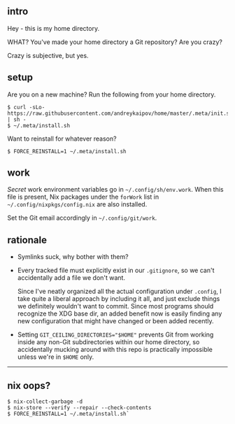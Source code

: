 ## intro

Hey - this is my home directory.

WHAT? You've made your home directory a Git repository? Are you crazy?

Crazy is subjective, but yes.

## setup

Are you on a new machine? Run the following from your home directory.

```console
$ curl -sLo- https://raw.githubusercontent.com/andreykaipov/home/master/.meta/init.sh | sh -
$ ~/.meta/install.sh
```

Want to reinstall for whatever reason?

```console
$ FORCE_REINSTALL=1 ~/.meta/install.sh
```

## work

_Secret_ work environment variables go in `~/.config/sh/env.work`. When this
file is present, Nix packages under the `forWork` list in
`~/.config/nixpkgs/config.nix` are also installed.

Set the Git email accordingly in `~/.config/git/work`.

## rationale

- Symlinks suck, why bother with them?

- Every tracked file must explicitly exist in our `.gitignore`, so we can't
  accidentally add a file we don't want.

  Since I've neatly organized all the actual configuration under `.config`,
  I take quite a liberal approach by including it all, and just exclude things
  we definitely wouldn't want to commit. Since most programs should recognize
  the XDG base dir, an added benefit now is easily finding any new configuration
  that might have changed or been added recently.

- Setting `GIT_CEILING_DIRECTORIES="$HOME"` prevents Git from working inside
  any non-Git subdirectories within our home directory, so accidentally mucking
  around with this repo is practically impossible unless we're in `$HOME` only.

---

## nix oops?

```console
$ nix-collect-garbage -d
$ nix-store --verify --repair --check-contents
$ FORCE_REINSTALL=1 ~/.meta/install.sh`
```
